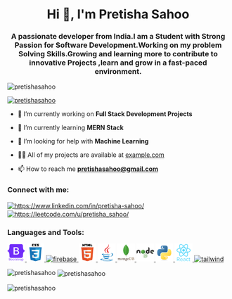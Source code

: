 <h1 align="center">Hi 👋, I'm Pretisha Sahoo</h1>
<h3 align="center">A passionate developer from India.I am a Student with Strong Passion for Software Development.Working on my problem Solving Skills.Growing and learning more to contribute to innovative Projects ,learn and grow in a fast-paced environment.</h3>

<p align="left"> <img src="https://komarev.com/ghpvc/?username=pretishasahoo&label=Profile%20views&color=0e75b6&style=flat" alt="pretishasahoo" /> </p>

<p align="left"> <a href="https://github.com/ryo-ma/github-profile-trophy"><img src="https://github-profile-trophy.vercel.app/?username=pretishasahoo" alt="pretishasahoo" /></a> </p>

- 🔭 I’m currently working on **Full Stack Development Projects**

- 🌱 I’m currently learning **MERN Stack**

- 🤝 I’m looking for help with **Machine Learning**

- 👨‍💻 All of my projects are available at [example.com](example.com)

- 📫 How to reach me **pretishasahoo@gmail.com**

<h3 align="left">Connect with me:</h3>
<p align="left">
<a href="https://linkedin.com/in/https://www.linkedin.com/in/pretisha-sahoo/" target="blank"><img align="center" src="https://raw.githubusercontent.com/rahuldkjain/github-profile-readme-generator/master/src/images/icons/Social/linked-in-alt.svg" alt="https://www.linkedin.com/in/pretisha-sahoo/" height="30" width="40" /></a>
<a href="https://www.leetcode.com/https://leetcode.com/u/pretisha_sahoo/" target="blank"><img align="center" src="https://raw.githubusercontent.com/rahuldkjain/github-profile-readme-generator/master/src/images/icons/Social/leet-code.svg" alt="https://leetcode.com/u/pretisha_sahoo/" height="30" width="40" /></a>
</p>

<h3 align="left">Languages and Tools:</h3>
<p align="left"> <a href="https://getbootstrap.com" target="_blank" rel="noreferrer"> <img src="https://raw.githubusercontent.com/devicons/devicon/master/icons/bootstrap/bootstrap-plain-wordmark.svg" alt="bootstrap" width="40" height="40"/> </a> <a href="https://www.w3schools.com/css/" target="_blank" rel="noreferrer"> <img src="https://raw.githubusercontent.com/devicons/devicon/master/icons/css3/css3-original-wordmark.svg" alt="css3" width="40" height="40"/> </a> <a href="https://firebase.google.com/" target="_blank" rel="noreferrer"> <img src="https://www.vectorlogo.zone/logos/firebase/firebase-icon.svg" alt="firebase" width="40" height="40"/> </a> <a href="https://www.w3.org/html/" target="_blank" rel="noreferrer"> <img src="https://raw.githubusercontent.com/devicons/devicon/master/icons/html5/html5-original-wordmark.svg" alt="html5" width="40" height="40"/> </a> <a href="https://www.java.com" target="_blank" rel="noreferrer"> <img src="https://raw.githubusercontent.com/devicons/devicon/master/icons/java/java-original.svg" alt="java" width="40" height="40"/> </a> <a href="https://www.mongodb.com/" target="_blank" rel="noreferrer"> <img src="https://raw.githubusercontent.com/devicons/devicon/master/icons/mongodb/mongodb-original-wordmark.svg" alt="mongodb" width="40" height="40"/> </a> <a href="https://nodejs.org" target="_blank" rel="noreferrer"> <img src="https://raw.githubusercontent.com/devicons/devicon/master/icons/nodejs/nodejs-original-wordmark.svg" alt="nodejs" width="40" height="40"/> </a> <a href="https://www.python.org" target="_blank" rel="noreferrer"> <img src="https://raw.githubusercontent.com/devicons/devicon/master/icons/python/python-original.svg" alt="python" width="40" height="40"/> </a> <a href="https://reactjs.org/" target="_blank" rel="noreferrer"> <img src="https://raw.githubusercontent.com/devicons/devicon/master/icons/react/react-original-wordmark.svg" alt="react" width="40" height="40"/> </a> <a href="https://tailwindcss.com/" target="_blank" rel="noreferrer"> <img src="https://www.vectorlogo.zone/logos/tailwindcss/tailwindcss-icon.svg" alt="tailwind" width="40" height="40"/> </a> </p>

<p><img align="left" src="https://github-readme-stats.vercel.app/api/top-langs?username=pretishasahoo&show_icons=true&locale=en&layout=compact" alt="pretishasahoo" /></p>

<p>&nbsp;<img align="center" src="https://github-readme-stats.vercel.app/api?username=pretishasahoo&show_icons=true&locale=en" alt="pretishasahoo" /></p>

<p><img align="center" src="https://github-readme-streak-stats.herokuapp.com/?user=pretishasahoo&" alt="pretishasahoo" /></p>
